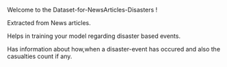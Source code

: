 Welcome to the Dataset-for-NewsArticles-Disasters !

Extracted from News articles.

Helps in training your model regarding disaster based events.

Has information about how,when a disaster-event has occured and also the casualties count if any.

